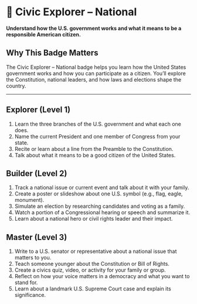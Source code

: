 # 🦅 Civic Explorer – National

**Understand how the U.S. government works and what it means to be a responsible American citizen.**

## Why This Badge Matters
The Civic Explorer – National badge helps you learn how the United States government works and how you can participate as a citizen. You’ll explore the Constitution, national leaders, and how laws and elections shape the country.

---

## Explorer (Level 1)
1. Learn the three branches of the U.S. government and what each one does.
2. Name the current President and one member of Congress from your state.
3. Recite or learn about a line from the Preamble to the Constitution.
4. Talk about what it means to be a good citizen of the United States.

## Builder (Level 2)
1. Track a national issue or current event and talk about it with your family.
2. Create a poster or slideshow about one U.S. symbol (e.g., flag, eagle, monument).
3. Simulate an election by researching candidates and voting as a family.
4. Watch a portion of a Congressional hearing or speech and summarize it.
5. Learn about a national hero or civil rights leader and their impact.

## Master (Level 3)
1. Write to a U.S. senator or representative about a national issue that matters to you.
2. Teach someone younger about the Constitution or Bill of Rights.
3. Create a civics quiz, video, or activity for your family or group.
4. Reflect on how your voice matters in a democracy and what you want to stand for.
5. Learn about a landmark U.S. Supreme Court case and explain its significance.